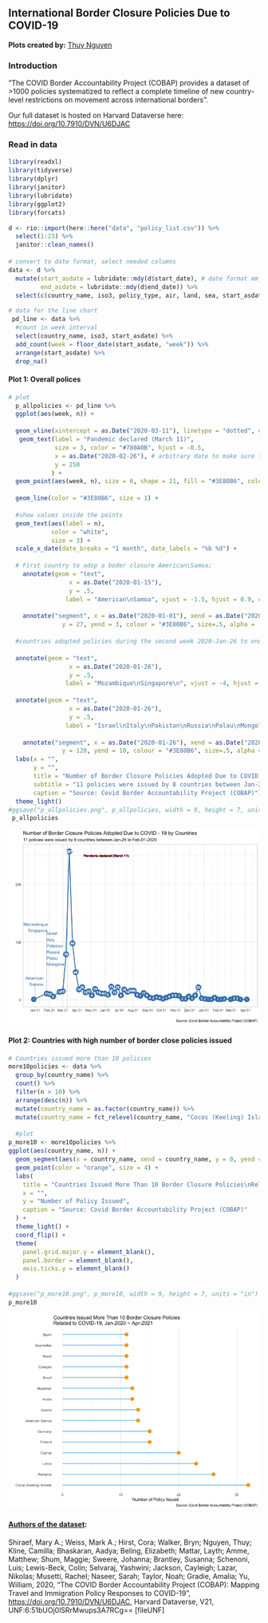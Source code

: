 
## International Border Closure Policies Due to COVID-19

**Plots created by:** [Thuy
Nguyen](https://www.linkedin.com/in/nguyendata/)

### Introduction

“The COVID Border Accountability Project (COBAP) provides a dataset of
\>1000 policies systematized to reflect a complete timeline of new
country-level restrictions on movement across international borders”.

Our full dataset is hosted on Harvard Dataverse here:
<https://doi.org/10.7910/DVN/U6DJAC>

### Read in data

``` r
library(readxl)
library(tidyverse)
library(dplyr)
library(janitor)
library(lubridate)
library(ggplot2)
library(forcats)
```

``` r
d <- rio::import(here::here("data", "policy_list.csv")) %>% 
  select(1:23) %>% 
  janitor::clean_names() 

# convert to date format, select needed columns
data <- d %>% 
  mutate(start_asdate = lubridate::mdy(d$start_date), # date format mm_dd_yyyy
         end_asdate = lubridate::mdy(d$end_date)) %>% 
  select(c(country_name, iso3, policy_type, air, land, sea, start_asdate, end_asdate)) %>%   drop_na()
```

``` r
# data for the line chart
 pd_line <- data %>% 
  #count in week interval
  select(country_name, iso3, start_asdate) %>% 
  add_count(week = floor_date(start_asdate, "week")) %>% 
  arrange(start_asdate) %>% 
  drop_na()
```

#### Plot 1: Overall polices

``` r
# plot
  p_allpolicies <- pd_line %>% 
  ggplot(aes(week, n)) +

  geom_vline(xintercept = as.Date("2020-03-11"), linetype = "dotted", color = "#780A0B") +
   geom_text(label = "Pandemic declared (March 11)", 
             size = 3, color = "#780A0B", hjust = -0.5,
             x = as.Date("2020-02-26"), # arbitrary date to make sure the text does not cross the vline
             y = 250
            ) + 
  geom_point(aes(week, n), size = 6, shape = 21, fill = "#3E80B6", color = "#3E80B6") +

  geom_line(color = "#3E80B6", size = 1) +
  
  #show values inside the points
  geom_text(aes(label = n),
            color = "white",
            size = 3) + 
  scale_x_date(date_breaks = "1 month", date_labels = "%b %d") +
 
  # First country to adop a boder closure American\Samoa; 
    annotate(geom = "text", 
                 x = as.Date("2020-01-15"), 
                 y = .5,
                label = "American\nSamoa", vjust = -1.5, hjust = 0.9, color = "#3E80B6") +
                
    annotate("segment", x = as.Date("2020-01-01"), xend = as.Date("2020-01-01"), 
               y = 27, yend = 3, colour = "#3E80B6", size=.5, alpha = .5) +   
  
  #countries adopted policies during the second week 2020-Jan-26 to end of 2020-Feb-01
 
  annotate(geom = "text", 
                 x = as.Date("2020-01-26"), 
                 y = .5,
                label = "Mozambique\nSingapore\n", vjust = -4, hjust = 0.95, color = "#3E80B6") +
  
  annotate(geom = "text", 
                 x = as.Date("2020-01-26"), 
                 y = .5,
                label = "Israel\nItaly\nPakistan\nRussia\nPalau\nMongolia", vjust = -1, hjust = 0, color = "#3E80B6") +
                
    annotate("segment", x = as.Date("2020-01-26"), xend = as.Date("2020-01-26"), 
               y = 120, yend = 10, colour = "#3E80B6", size=.5, alpha = .5) +
  labs(x = "",
       y = "",
       title = "Number of Border Closure Policies Adopted Due to COVID - 19 by Countries", 
       subtitle = "11 policies were issued by 8 countries between Jan-26 to Feb-01-2020",
       caption = "Source: Covid Border Accountability Project (COBAP)") +
  theme_light()
#ggsave("p_allpolicies.png", p_allpolicies, width = 9, height = 7, units = "in")
 p_allpolicies
```

![](README_files/figure-gfm/plot%201-1.png)<!-- -->

#### Plot 2: Countries with high number of border close policies issued

``` r
# Countries issued more than 10 policies
more10policies <- data %>% 
  group_by(country_name) %>% 
  count() %>% 
  filter(n > 10) %>%
  arrange(desc(n)) %>% 
  mutate(country_name = as.factor(country_name)) %>% 
  mutate(country_name = fct_relevel(country_name, "Cocos (Keeling) Islands", "Romania", "Latvia", "Cyprus", "Finland", "Germany", "American Samoa", "Austria", "Aruba", "Myanmar", "Brazil", "Curaçao", "Nepal", "Seychelles", "Spain"))

  #plot
p_more10 <- more10policies %>%   
ggplot(aes(country_name, n)) +
  geom_segment(aes(x = country_name, xend = country_name, y = 0, yend = n), color = "skyblue", size = 1) +
  geom_point(color = "orange", size = 4) +
  labs(
    title = "Countries Issued More Than 10 Border Closure Policies\nRelated to COVID-19, Jan-2020 ~ Apr-2021",
    x = "",
    y = "Number of Policy Issued",
    caption = "Source: Covid Border Accountability Project (COBAP)"
  ) +
  theme_light() +
  coord_flip() +
  theme(
    panel.grid.major.y = element_blank(),
    panel.border = element_blank(),
    axis.ticks.y = element_blank()
  )

#ggsave("p_more10.png", p_more10, width = 9, height = 7, units = "in")
p_more10
```

![](README_files/figure-gfm/plot2-1.png)<!-- -->

#### [Authors of the dataset](https://doi.org/10.7910/DVN/U6DJAC):

Shiraef, Mary A.; Weiss, Mark A.; Hirst, Cora; Walker, Bryn; Nguyen,
Thuy; Kline, Camilla; Bhaskaran, Aadya; Beling, Elizabeth; Mattar,
Layth; Amme, Matthew; Shum, Maggie; Sweere, Johanna; Brantley, Susanna;
Schenoni, Luis; Lewis-Beck, Colin; Selvaraj, Yashwini; Jackson,
Cayleigh; Lazar, Nikolas; Musetti, Rachel; Naseer, Sarah; Taylor, Noah;
Gradie, Amalia; Yu, William, 2020, “The COVID Border Accountability
Project (COBAP): Mapping Travel and Immigration Policy Responses to
COVID-19”, <https://doi.org/10.7910/DVN/U6DJAC>, Harvard Dataverse, V21,
UNF:6:51bUOj0lSRrMwups3A7RCg== \[fileUNF\]
